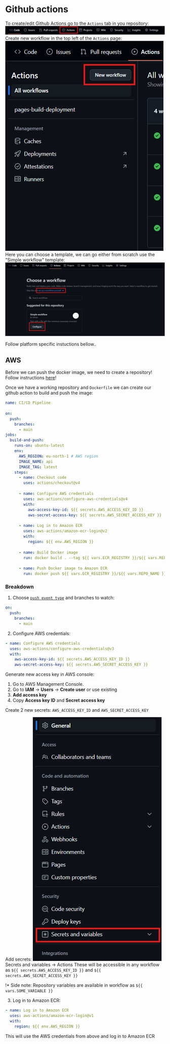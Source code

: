 # Github actions

To create/edit Github Actions go to the `Actions` tab in you repository:
![image](images/go-to-github-actions.png)
Create new workflow in the top left of the `Actions` page:
![image](images/new-github-action.png)
Here you can choose a template, we can go either from scratch use the "Simple workflow" template:
![image](images/new-github-action-choose-template.png)

Follow platform specific instuctions bellow..

## AWS

Before we can push the docker image, we need to create a repository! Follow instructions [here](/AWS-create-ECR.md)!

Once we have a working repository and `Dockerfile` we can create our github action to build and push the image:

```yaml
name: CI/CD Pipeline

on:
  push:
    branches:
      - main
jobs:
  build-and-push:
    runs-on: ubuntu-latest
    env:
      AWS_REGION: eu-north-1 # AWS region
      IMAGE_NAME: api
      IMAGE_TAG: latest
    steps:
      - name: Checkout code
        uses: actions/checkout@v4

      - name: Configure AWS credentials
        uses: aws-actions/configure-aws-credentials@v4
        with:
          aws-access-key-id: ${{ secrets.AWS_ACCESS_KEY_ID }}
          aws-secret-access-key: ${{ secrets.AWS_SECRET_ACCESS_KEY }}

      - name: Log in to Amazon ECR
        uses: aws-actions/amazon-ecr-login@v2
        with:
          region: ${{ env.AWS_REGION }}

      - name: Build Docker image
        run: docker build . --tag ${{ vars.ECR_REGISTRY }}/${{ vars.REPO_NAME }}/${{ env.IMAGE_NAME }}:${{ env.IMAGE_TAG }}

      - name: Push Docker image to Amazon ECR
        run: docker push ${{ vars.ECR_REGISTRY }}/${{ vars.REPO_NAME }}/${{ env.IMAGE_NAME }}:${{ env.IMAGE_TAG }}
```
### Breakdown
1. Choose [`push event type`](https://docs.github.com/en/actions/writing-workflows/choosing-when-your-workflow-runs/events-that-trigger-workflows#push) and branches to watch:
```yaml
on:
  push:
    branches:
      - main
```
2. Configure AWS credentials:
```yaml
- name: Configure AWS credentials
  uses: aws-actions/configure-aws-credentials@v3
  with:
    aws-access-key-id: ${{ secrets.AWS_ACCESS_KEY_ID }}
    aws-secret-access-key: ${{ secrets.AWS_SECRET_ACCESS_KEY }}
```
Generate new access key in AWS console:
1. Go to AWS Management Console.
2. Go to **IAM** -> **Users** -> **Create user** or use existing
3. **Add access key**
4. Copy **Access key ID** and **Secret access key**

Create 2 new secrets: `AWS_ACCESS_KEY_ID` and   `AWS_SECRET_ACCESS_KEY`

Add secrets:
![image](images/add-repository-secrets.png)
Secrets and variables -> Actions
These will be accessible in any workflow as `${{ secrets.AWS_ACCESS_KEY_ID }}` and `${{ secrets.AWS_SECRET_ACCESS_KEY }}`

!* Side note: Repository variables are available in workflow as `${{ vars.SOME_VARIABLE }}`

3. Log in to Amazon ECR:
```yaml
- name: Log in to Amazon ECR
  uses: aws-actions/amazon-ecr-login@v1
  with:
    region: ${{ env.AWS_REGION }}
```
This will use the AWS credentials from above and log in to Amazon ECR